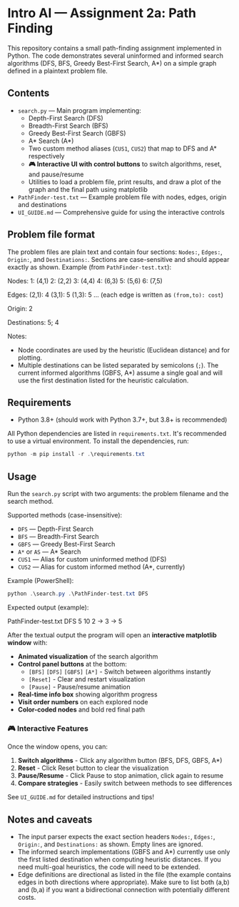 
# Intro AI — Assignment 2a: Path Finding

This repository contains a small path-finding assignment implemented in Python. The code demonstrates several uninformed and informed search algorithms (DFS, BFS, Greedy Best-First Search, A*) on a simple graph defined in a plaintext problem file.

## Contents

- `search.py` — Main program implementing:
	- Depth-First Search (DFS)
	- Breadth-First Search (BFS)
	- Greedy Best-First Search (GBFS)
	- A* Search (A*)
	- Two custom method aliases (`CUS1`, `CUS2`) that map to DFS and A* respectively
	- **🎮 Interactive UI with control buttons** to switch algorithms, reset, and pause/resume
	- Utilities to load a problem file, print results, and draw a plot of the graph and the final path using matplotlib
- `PathFinder-test.txt` — Example problem file with nodes, edges, origin and destinations
- `UI_GUIDE.md` — Comprehensive guide for using the interactive controls

## Problem file format

The problem files are plain text and contain four sections: `Nodes:`, `Edges:`, `Origin:`, and `Destinations:`. Sections are case-sensitive and should appear exactly as shown. Example (from `PathFinder-test.txt`):

Nodes:
1: (4,1)
2: (2,2)
3: (4,4)
4: (6,3)
5: (5,6)
6: (7,5)

Edges:
(2,1): 4
(3,1): 5
(1,3): 5
... (each edge is written as `(from,to): cost`)

Origin:
2

Destinations:
5; 4

Notes:
- Node coordinates are used by the heuristic (Euclidean distance) and for plotting.
- Multiple destinations can be listed separated by semicolons (`;`). The current informed algorithms (GBFS, A*) assume a single goal and will use the first destination listed for the heuristic calculation.

## Requirements

- Python 3.8+ (should work with Python 3.7+, but 3.8+ is recommended)

All Python dependencies are listed in `requirements.txt`. It's recommended to use a virtual environment. To install the dependencies, run:

```powershell
python -m pip install -r .\requirements.txt
```

## Usage

Run the `search.py` script with two arguments: the problem filename and the search method.

Supported methods (case-insensitive):
- `DFS` — Depth-First Search
- `BFS` — Breadth-First Search
- `GBFS` — Greedy Best-First Search
- `A*` or `AS` — A* Search
- `CUS1` — Alias for custom uninformed method (DFS)
- `CUS2` — Alias for custom informed method (A*, currently)

Example (PowerShell):

```powershell
python .\search.py .\PathFinder-test.txt DFS
```

Expected output (example):

PathFinder-test.txt DFS
5 10
2 -> 3 -> 5

After the textual output the program will open an **interactive matplotlib window** with:
- **Animated visualization** of the search algorithm
- **Control panel buttons** at the bottom:
  - `[BFS]` `[DFS]` `[GBFS]` `[A*]` - Switch between algorithms instantly
  - `[Reset]` - Clear and restart visualization
  - `[Pause]` - Pause/resume animation
- **Real-time info box** showing algorithm progress
- **Visit order numbers** on each explored node
- **Color-coded nodes** and bold red final path

### 🎮 Interactive Features
Once the window opens, you can:
1. **Switch algorithms** - Click any algorithm button (BFS, DFS, GBFS, A*)
2. **Reset** - Click Reset button to clear the visualization
3. **Pause/Resume** - Click Pause to stop animation, click again to resume
4. **Compare strategies** - Easily switch between methods to see differences

See `UI_GUIDE.md` for detailed instructions and tips!

## Notes and caveats

- The input parser expects the exact section headers `Nodes:`, `Edges:`, `Origin:`, and `Destinations:` as shown. Empty lines are ignored.
- The informed search implementations (GBFS and A*) currently use only the first listed destination when computing heuristic distances. If you need multi-goal heuristics, the code will need to be extended.
- Edge definitions are directional as listed in the file (the example contains edges in both directions where appropriate). Make sure to list both (a,b) and (b,a) if you want a bidirectional connection with potentially different costs.
